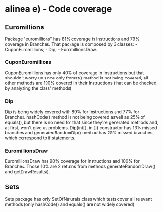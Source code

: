 # alinea e) - Code coverage

## Euromillions
Package "euromillions" has 81% coverage in Instructions and 79% coverage in Branches.
That package is composed by 3 classes:
	- CuponEuromillions;
	- Dip;
	- EuromillionsDraw.
	

### CuponEuromillions
CuponEuromillions has only 40% of coverage in Instructions but that shouldn't worry us since only format() method is not being covered, all other methods are 100% covered in their Instructions (that can be checked by analyzing the class' methods)

### Dip
Dip is being widely covered with 89% for Instructions and 77% for Branches.
hashCode() method is not being covered aswell as 25% of equals(), but there is no need for that since they're generated methods and, at first, won't give us problems.
Dip(int[], int[]) constructor has 13% missed branches and generatedRandomDip() method has 25% missed branches, which correspond to if statements.

### EuromillionsDraw
EuromillionsDraw has 90% coverage for Instructions and 100% for Branches.
Those 10% are 2 returns from methods generateRandomDraw() and getDrawResults().

## Sets
Sets package has only SetOfNaturals class which tests cover all relevant methods (only hashCode() and equals() are not widely covered)
